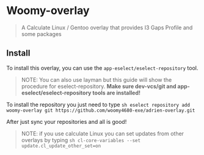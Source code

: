 # Woomy-overlay
> A Calculate Linux / Gentoo overlay that provides I3 Gaps Profile and some packages 
## Install
To install this overlay, you can use the `app-eselect/eselect-repository` tool.
> NOTE: You can also use layman but this guide will show the procedure for eselect-repository.
**Make sure dev-vcs/git and app-eselect/eselect-repository tools are installed!**

To install the repository you just need to type ```sh
eselect repository add woomy-overlay git https://github.com/woomy4680-exe/adrien-overlay.git```

After just sync your repositories and all is good! 

> NOTE: if you use calculate Linux you can set updates from other overlays by typing ```sh
cl-core-variables --set update.cl_update_other_set=on```